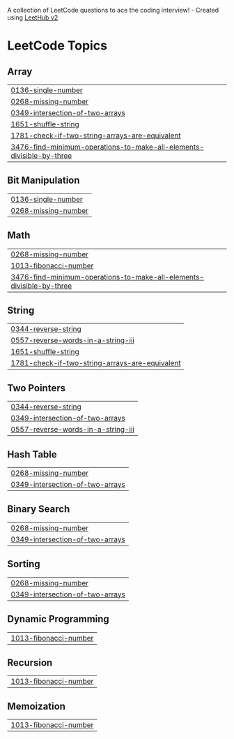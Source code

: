 A collection of LeetCode questions to ace the coding interview! - Created using [LeetHub v2](https://github.com/arunbhardwaj/LeetHub-2.0)
<!---LeetCode Topics Start-->
# LeetCode Topics
## Array
|  |
| ------- |
| [0136-single-number](https://github.com/hakim-9895/leetcode/tree/master/0136-single-number) |
| [0268-missing-number](https://github.com/hakim-9895/leetcode/tree/master/0268-missing-number) |
| [0349-intersection-of-two-arrays](https://github.com/hakim-9895/leetcode/tree/master/0349-intersection-of-two-arrays) |
| [1651-shuffle-string](https://github.com/hakim-9895/leetcode/tree/master/1651-shuffle-string) |
| [1781-check-if-two-string-arrays-are-equivalent](https://github.com/hakim-9895/leetcode/tree/master/1781-check-if-two-string-arrays-are-equivalent) |
| [3476-find-minimum-operations-to-make-all-elements-divisible-by-three](https://github.com/hakim-9895/leetcode/tree/master/3476-find-minimum-operations-to-make-all-elements-divisible-by-three) |
## Bit Manipulation
|  |
| ------- |
| [0136-single-number](https://github.com/hakim-9895/leetcode/tree/master/0136-single-number) |
| [0268-missing-number](https://github.com/hakim-9895/leetcode/tree/master/0268-missing-number) |
## Math
|  |
| ------- |
| [0268-missing-number](https://github.com/hakim-9895/leetcode/tree/master/0268-missing-number) |
| [1013-fibonacci-number](https://github.com/hakim-9895/leetcode/tree/master/1013-fibonacci-number) |
| [3476-find-minimum-operations-to-make-all-elements-divisible-by-three](https://github.com/hakim-9895/leetcode/tree/master/3476-find-minimum-operations-to-make-all-elements-divisible-by-three) |
## String
|  |
| ------- |
| [0344-reverse-string](https://github.com/hakim-9895/leetcode/tree/master/0344-reverse-string) |
| [0557-reverse-words-in-a-string-iii](https://github.com/hakim-9895/leetcode/tree/master/0557-reverse-words-in-a-string-iii) |
| [1651-shuffle-string](https://github.com/hakim-9895/leetcode/tree/master/1651-shuffle-string) |
| [1781-check-if-two-string-arrays-are-equivalent](https://github.com/hakim-9895/leetcode/tree/master/1781-check-if-two-string-arrays-are-equivalent) |
## Two Pointers
|  |
| ------- |
| [0344-reverse-string](https://github.com/hakim-9895/leetcode/tree/master/0344-reverse-string) |
| [0349-intersection-of-two-arrays](https://github.com/hakim-9895/leetcode/tree/master/0349-intersection-of-two-arrays) |
| [0557-reverse-words-in-a-string-iii](https://github.com/hakim-9895/leetcode/tree/master/0557-reverse-words-in-a-string-iii) |
## Hash Table
|  |
| ------- |
| [0268-missing-number](https://github.com/hakim-9895/leetcode/tree/master/0268-missing-number) |
| [0349-intersection-of-two-arrays](https://github.com/hakim-9895/leetcode/tree/master/0349-intersection-of-two-arrays) |
## Binary Search
|  |
| ------- |
| [0268-missing-number](https://github.com/hakim-9895/leetcode/tree/master/0268-missing-number) |
| [0349-intersection-of-two-arrays](https://github.com/hakim-9895/leetcode/tree/master/0349-intersection-of-two-arrays) |
## Sorting
|  |
| ------- |
| [0268-missing-number](https://github.com/hakim-9895/leetcode/tree/master/0268-missing-number) |
| [0349-intersection-of-two-arrays](https://github.com/hakim-9895/leetcode/tree/master/0349-intersection-of-two-arrays) |
## Dynamic Programming
|  |
| ------- |
| [1013-fibonacci-number](https://github.com/hakim-9895/leetcode/tree/master/1013-fibonacci-number) |
## Recursion
|  |
| ------- |
| [1013-fibonacci-number](https://github.com/hakim-9895/leetcode/tree/master/1013-fibonacci-number) |
## Memoization
|  |
| ------- |
| [1013-fibonacci-number](https://github.com/hakim-9895/leetcode/tree/master/1013-fibonacci-number) |
<!---LeetCode Topics End-->